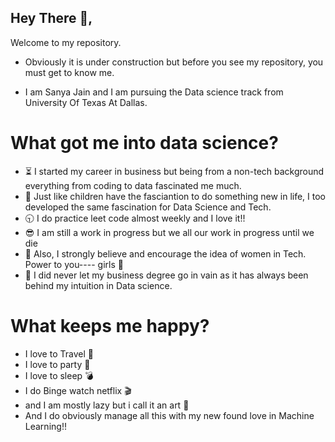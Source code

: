 
## Hey There 👏,
Welcome to my repository.

- Obviously it is under construction but before you see my repository, you must get to know me.

- I am Sanya Jain and I am pursuing the Data science track from University Of Texas At Dallas.

# What got me into data science?

- ⏳ I started my career in business but being from a non-tech background everything from coding to data fascinated me much.
- 👸 Just like children have the fasciantion to do something new in life, I too developed the same fascination for Data Science and Tech.
- 🕤 I do practice leet code almost weekly and I love it!!
- 😎 I am still a work in progress but we all our work in progress until we die
- 💇 Also, I strongly believe and encourage the idea of women in Tech. Power to you---- girls 💃
- 🌴 I did never let my business degree go in vain as it has always been behind my intuition in Data science.
# What keeps me happy?
- I love to Travel 🚙
- I love to party 🌟
- I love to sleep 💣
- I do Binge watch netflix 🎬
- and I am mostly lazy but i call it an art 🌈
- And I do obviously manage all this with my new found love in Machine Learning!!
